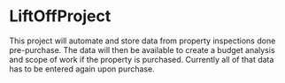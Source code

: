 # LiftOffProject

This project will automate and store data from property inspections done pre-purchase.  The data will then be available to create a budget analysis and scope of work if the property is purchased.  Currently all of that data has to be entered again upon purchase.

